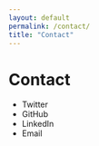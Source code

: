 ```yaml
---
layout: default
permalink: /contact/
title: "Contact"
---
```


<div class="tiles">
	<h1> Contact </h1>
	<nav>
		<ul>
			<li>Twitter</li>
			<li>GitHub</li>
			<li>LinkedIn</li>
			<li>Email</li>
		</ul>
	</nav>
</div>